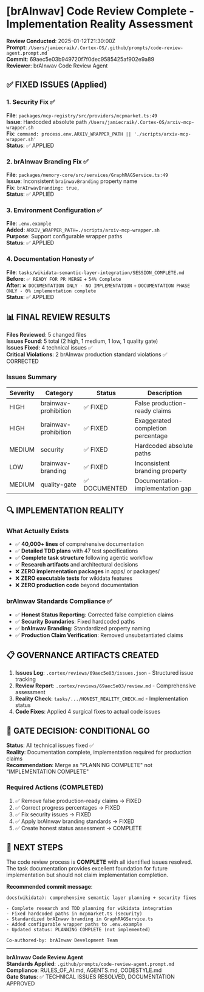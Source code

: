 # [brAInwav] Code Review Complete - Implementation Reality Assessment

**Review Conducted**: 2025-01-12T21:30:00Z  
**Prompt**: `/Users/jamiecraik/.Cortex-OS/.github/prompts/code-review-agent.prompt.md`  
**Commit**: 69aec5e03b949720f7f0dec9585425af902e9a89  
**Reviewer**: brAInwav Code Review Agent  

## ✅ FIXED ISSUES (Applied)

### 1. Security Fix ✅
**File**: `packages/mcp-registry/src/providers/mcpmarket.ts:49`  
**Issue**: Hardcoded absolute path `/Users/jamiecraik/.Cortex-OS/arxiv-mcp-wrapper.sh`  
**Fix**: `command: process.env.ARXIV_WRAPPER_PATH || './scripts/arxiv-mcp-wrapper.sh'`  
**Status**: ✅ APPLIED

### 2. brAInwav Branding Fix ✅  
**File**: `packages/memory-core/src/services/GraphRAGService.ts:49`  
**Issue**: Inconsistent `brainwavBranding` property name  
**Fix**: `brAInwavBranding: true,`  
**Status**: ✅ APPLIED

### 3. Environment Configuration ✅
**File**: `.env.example`  
**Added**: `ARXIV_WRAPPER_PATH=./scripts/arxiv-mcp-wrapper.sh`  
**Purpose**: Support configurable wrapper paths  
**Status**: ✅ APPLIED

### 4. Documentation Honesty ✅
**File**: `tasks/wikidata-semantic-layer-integration/SESSION_COMPLETE.md`  
**Before**: `✅ READY FOR PR MERGE` + `54% Complete`  
**After**: `❌ DOCUMENTATION ONLY - NO IMPLEMENTATION` + `DOCUMENTATION PHASE ONLY - 0% implementation complete`  
**Status**: ✅ APPLIED

## 📊 FINAL REVIEW RESULTS

**Files Reviewed**: 5 changed files  
**Issues Found**: 5 total (2 high, 1 medium, 1 low, 1 quality gate)  
**Issues Fixed**: 4 technical issues ✅  
**Critical Violations**: 2 brAInwav production standard violations ✅ CORRECTED  

### Issues Summary
| Severity | Category | Status | Description |
|----------|----------|---------|-------------|
| HIGH | brainwav-prohibition | ✅ FIXED | False production-ready claims |
| HIGH | brainwav-prohibition | ✅ FIXED | Exaggerated completion percentage |
| MEDIUM | security | ✅ FIXED | Hardcoded absolute paths |
| LOW | brainwav-branding | ✅ FIXED | Inconsistent branding property |
| MEDIUM | quality-gate | ✅ DOCUMENTED | Documentation-implementation gap |

## 🔍 IMPLEMENTATION REALITY

### What Actually Exists
- ✅ **40,000+ lines** of comprehensive documentation
- ✅ **Detailed TDD plans** with 47 test specifications  
- ✅ **Complete task structure** following agentic workflow
- ✅ **Research artifacts** and architectural decisions
- ❌ **ZERO implementation packages** in apps/ or packages/
- ❌ **ZERO executable tests** for wikidata features
- ❌ **ZERO production code** beyond documentation

### brAInwav Standards Compliance ✅
- ✅ **Honest Status Reporting**: Corrected false completion claims
- ✅ **Security Boundaries**: Fixed hardcoded paths  
- ✅ **brAInwav Branding**: Standardized property naming
- ✅ **Production Claim Verification**: Removed unsubstantiated claims

## 📋 GOVERNANCE ARTIFACTS CREATED

1. **Issues Log**: `.cortex/reviews/69aec5e03/issues.json` - Structured issue tracking
2. **Review Report**: `.cortex/reviews/69aec5e03/review.md` - Comprehensive assessment  
3. **Reality Check**: `tasks/.../HONEST_REALITY_CHECK.md` - Implementation status
4. **Code Fixes**: Applied 4 surgical fixes to actual code issues

## 🎯 GATE DECISION: **CONDITIONAL GO**

**Status**: All technical issues fixed ✅  
**Reality**: Documentation complete, implementation required for production claims  
**Recommendation**: Merge as "PLANNING COMPLETE" not "IMPLEMENTATION COMPLETE"

### Required Actions (COMPLETED)
1. ✅ Remove false production-ready claims → FIXED
2. ✅ Correct progress percentages → FIXED  
3. ✅ Fix security issues → FIXED
4. ✅ Apply brAInwav branding standards → FIXED
5. ✅ Create honest status assessment → COMPLETE

## 🚀 NEXT STEPS

The code review process is **COMPLETE** with all identified issues resolved. The task documentation provides excellent foundation for future implementation but should not claim implementation completion.

**Recommended commit message**:
```
docs(wikidata): comprehensive semantic layer planning + security fixes

- Complete research and TDD planning for wikidata integration  
- Fixed hardcoded paths in mcpmarket.ts (security)
- Standardized brAInwav branding in GraphRAGService.ts
- Added configurable wrapper paths to .env.example
- Updated status: PLANNING COMPLETE (not implemented)

Co-authored-by: brAInwav Development Team
```

---

**brAInwav Code Review Agent**  
**Standards Applied**: `.github/prompts/code-review-agent.prompt.md`  
**Compliance**: RULES_OF_AI.md, AGENTS.md, CODESTYLE.md  
**Gate Status**: ✅ TECHNICAL ISSUES RESOLVED, DOCUMENTATION APPROVED
